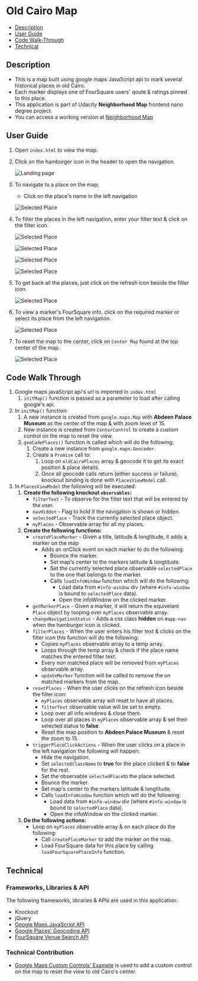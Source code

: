 # Old Cairo Map

* [Description](#description)
* [User Guide](#user-guide)
* [Code Walk-Through](#code-walk-through)
* [Technical](#technical)

## Description
* This is a map built using google maps JavaScript api to mark several historical places in old Cairo.
* Each marker displays one of FourSquare users' qoute & ratings pinned to this place.
* This application is part of Udacity **Neighborhood Map** frontend nano degree project.
* You can access a working version at [Neighborhood Map](https://alia-adel.github.io/udacity-fend-neighorhood-map/)

## User Guide
1. Open `index.html` to view the map.
2. Click on the hamburger icon in the header to open the navigation.

    ![Landing page](assets/images/landingPage.PNG)

3. To navigate to a place on the map;
    - Click on the place's name in the left navigation

    ![Selected Place](assets/images/selectedPlace.PNG)

4. To filter the places in the left navigation, enter your filter text & click on the filter icon.

    ![Selected Place](assets/images/Filter_Search_control.PNG)

    ![Selected Place](assets/images/SearchResult.PNG)

    ![Selected Place](assets/images/filter_text2.PNG)

    ![Selected Place](assets/images/filter_text.PNG)

5. To get back all the places, just click on the refresh icon beside the filter icon.

    ![Selected Place](assets/images/after_refresh.PNG)

6. To view a marker's FourSquare info. click on the required marker or select its place from the left navigation.

    ![Selected Place](assets/images/infoWindow.PNG)

7. To reset the map to the center, click on `Center Map` found at the top center of the map.

    ![Selected Place](assets/images/centerMap.PNG)


## Code Walk Through
1. Google maps javaScript api's url is imported in `index.html`
    1. `initMap()` function is passed as a parameter to load after calling google's api.
2. In `initMap()` function:
    1. A new instance is created from `google.maps.Map` with **Abdeen Palace Museum** as the center of the map & with zoom level of 15.
    2. New instance is created from `CenterControl` to create a custom control on the map to reset the view.
    3. `geoCodePlaces()` function is called which will do the following:
        1. Create a new instance from `google.maps.Geocoder`.
        2. Create a `Promise` call to:
            1. Loop on `oldCairoPlaces` array & geocode it to get its exact position & place details.
            2. Once all geocode calls return (either success or failure), knockout binding is done with `PlacesViewModel` call.
3. In `PlacesViewModel` the following will be executed:
    1. **Create the following knockout `observables`:**
        - `filterText` - To observe for the filter text that will be entered by the user.
        - `navHidden`  - Flag to hold if the navigation is shown or hidden.
        - `selectedPlace` - Track the currently selected place object.
        - `myPlaces` - Observable array for all my places.
    2. **Create the following functions:**
        - `createPlaceMarker` - Given a title, latitude & longtitude, it adds a marker on the map
            - Adds an onClick event on each marker to do the following:
                - Bounce the marker.
                - Set map's center to the markers latitude & longtitude.
                - Set the currently selected place observable `selectedPlace` to the one that belongs to the marker.
                - Calls `loadInfoWindow` function which will do the following:
                    - Load data from `#info-window` div (where `#info-window` is bound to `selectedPlace` data).
                    - Open the infoWindow on the clicked marker.
        - `getMarkerPlace` - Given a marker, it will return the equivelant `Place` object by looping over `myPlaces` observable array.
        - `changeNavigationStatus` - Adds a css class **hidden** on `#app-nav` when the hamburger icon is clicked.
        - `filterPlaces` - When the user enters his filter text & clicks on the filter icon this function will do the following:
            - Copies `myPlaces` observable array to a temp array.
            - Loops through the temp array & check if the place name matches the entered filter text.
            - Every non matched place will be removed from `myPlaces` observable array.
            - `updateMarker` function will be called to remove the un matched markers from the map.
        - `resetPlaces` - When the user clicks on the refresh icon beside the filter icon:
            - `myPlaces` observable array will reset to have all places.
            - `filterText` observable value will be set to empty.
            - Loop over all info windows & close them.
            - Loop over all places in `myPlaces` observable array & set their selected status to **false**.
            - Reset the map position to **Abdeen Palace Museum** & reset the zoom to 15.
        - `triggerPlaceClickActions` - When the user clicks on a place in the left navigation the following will happen:
            - Hide the navigation.
            - Set `selectedClassName` to **true** for the place clicked & to **false** for the rest.
            - Set the observable `selectedPlace`to the place selected.
            - Bounce the marker.
            - Set map's center to the markers latitude & longtitude.
            - Calls `loadInfoWindow` function which will do the following:
                - Load data from `#info-window` div (where `#info-window` is bound to `selectedPlace` data).
                - Open the infoWindow on the clicked marker.
    3. **Do the following actions:**
        - Loop on `myPlaces` observable array & on each place do the following:
            - Call `createPlaceMarker` to add the marker on the map.
            - Load FourSquare data for this place by calling `loadFourSquarePlaceInfo` function.


## Technical
### Frameworks, Libraries & API
The following frameworks, libraries & APIs are used in this application:
- Knockout
- jQuery
- [Google Maps JavaScript API](https://developers.google.com/maps/documentation/javascript/)
- [Google Places' Geocoding API](https://developers.google.com/maps/documentation/javascript/examples/geocoding-simple)
- [FourSquare Venue Search API](https://developer.foursquare.com/docs/api/venues/search)

### Technical Contribution
- [Google Maps Custom Controls' Example](https://developers.google.com/maps/documentation/javascript/examples/control-custom) is used to add a custom control on the map to reset the view to old Cairo's center.


